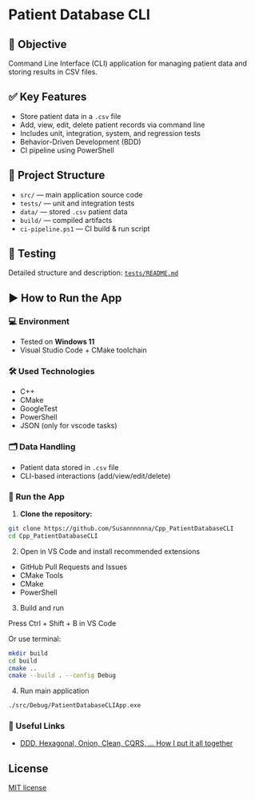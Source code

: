 # Patient Database CLI

## 🎯 Objective
Command Line Interface (CLI) application for managing patient data and storing results in CSV files.

## ✅ Key Features
- Store patient data in a `.csv` file
- Add, view, edit, delete patient records via command line
- Includes unit, integration, system, and regression tests
- Behavior-Driven Development (BDD)
- CI pipeline using PowerShell

## 📁 Project Structure
- `src/` — main application source code
- `tests/` — unit and integration tests
- `data/` — stored `.csv` patient data
- `build/` — compiled artifacts
- `ci-pipeline.ps1` — CI build & run script

## 🧪 Testing
Detailed structure and description: [`tests/README.md`](./tests/README.md)

## ▶️ How to Run the App

### 💻 Environment
- Tested on **Windows 11**
- Visual Studio Code + CMake toolchain

### 🛠️ Used Technologies
- C++
- CMake
- GoogleTest
- PowerShell
- JSON (only for vscode tasks)

### 🗂️ Data Handling
- Patient data stored in `.csv` file
- CLI-based interactions (add/view/edit/delete)

### 🚀 Run the App

1. **Clone the repository:**
```bash
git clone https://github.com/Susannnnnna/Cpp_PatientDatabaseCLI
cd Cpp_PatientDatabaseCLI
```
2. Open in VS Code and install recommended extensions
- GitHub Pull Requests and Issues
- CMake Tools
- CMake
- PowerShell

3. Build and run
    
Press Ctrl + Shift + B in VS Code

Or use terminal:
```bash
mkdir build
cd build
cmake ..
cmake --build . --config Debug
```

4. Run main application
```bash
./src/Debug/PatientDatabaseCLIApp.exe
```

### 🔗 Useful Links
- [DDD, Hexagonal, Onion, Clean, CQRS, … How I put it all together](https://herbertograca.com/2017/11/16/explicit-architecture-01-ddd-hexagonal-onion-clean-cqrs-how-i-put-it-all-together/)

## License
[MIT license](https://opensource.org/licenses/MIT)